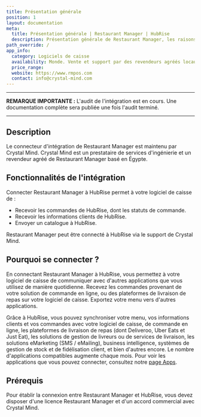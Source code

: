 ```yaml
---
title: Présentation générale
position: 1
layout: documentation
meta:
  title: Présentation générale | Restaurant Manager | HubRise
  description: Présentation générale de Restaurant Manager, les raisons de connecter votre caisse à HubRise et les fonctionnalités de l'intégration avec HubRise.
path_override: /
app_info:
  category: Logiciels de caisse
  availability: Monde. Vente et support par des revendeurs agréés locaux.
  price_range:
  website: https://www.rmpos.com
  contact: info@crystal-mind.com
---
```


---

**REMARQUE IMPORTANTE :** L'audit de l'intégration est en cours. Une documentation complète sera publiée une fois l'audit terminé.

---

## Description

Le connecteur d'intégration de Restaurant Manager est maintenu par Crystal Mind. Crystal Mind est un prestataire de services d'ingénierie et un revendeur agréé de Restaurant Manager basé en Égypte.

## Fonctionnalités de l'intégration

Connecter Restaurant Manager à HubRise permet à votre logiciel de caisse de :

- Recevoir les commandes de HubRise, dont les statuts de commande.
- Recevoir les informations clients de HubRise.
- Envoyer un catalogue à HubRise.

Restaurant Manager peut être connecté à HubRise via le support de Crystal Mind.

## Pourquoi se connecter ?

En connectant Restaurant Manager à HubRise, vous permettez à votre logiciel de caisse de communiquer avec d'autres applications que vous utilisez de manière quotidienne. Recevez les commandes provenant de votre solution de commande en ligne, ou des plateformes de livraison de repas sur votre logiciel de caisse. Exportez votre menu vers d'autres applications.

Grâce à HubRise, vous pouvez synchroniser votre menu, vos informations clients et vos commandes avec votre logiciel de caisse, de commande en ligne, les plateformes de livraison de repas (dont Deliveroo, Uber Eats et Just Eat), les solutions de gestion de livreurs ou de services de livraison, les solutions eMarketing (SMS / eMailing), business intelligence, systèmes de gestion de stock et de fidélisation client, et bien d'autres encore. Le nombre d'applications compatibles augmente chaque mois. Pour voir les applications que vous pouvez connecter, consultez notre [page Apps](/apps).

## Prérequis

Pour établir la connexion entre Restaurant Manager et HubRise, vous devez disposer d'une licence Restaurant Manager et d'un accord commercial avec Crystal Mind.
